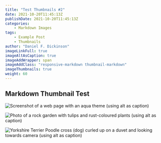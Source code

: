 ```yaml
---
title: "Test Thumbnails #2"
date: 2021-10-20T11:45:13Z
publishDate: 2021-10-20T11:45:13Z
categories:
    - Markdown Images
tags:
    - Example Post
    - Thumbnails
author: "Daniel F. Dickinson"
imageLinkFull: true
imageAltAsCaption: true
imageAddWrapper: span
imageAddClass: "responsive-markdown thumbnail-markdown"
imageThumbnails: true
weight: 60
---
```


## Markdown Thumbnail Test

![Screenshot of a web page with an aqua theme (using alt as caption)](screenshot.png)

![Photo of a rock garden with tulips and rust-coloured plants (using alt as caption)](backgarden-tulips+rocks.png)

![Yorkshire Terrier Poodle cross (dog) curled up on a duvet and looking towards camera (using alt as caption)](cappy-on-bed.jpeg)
